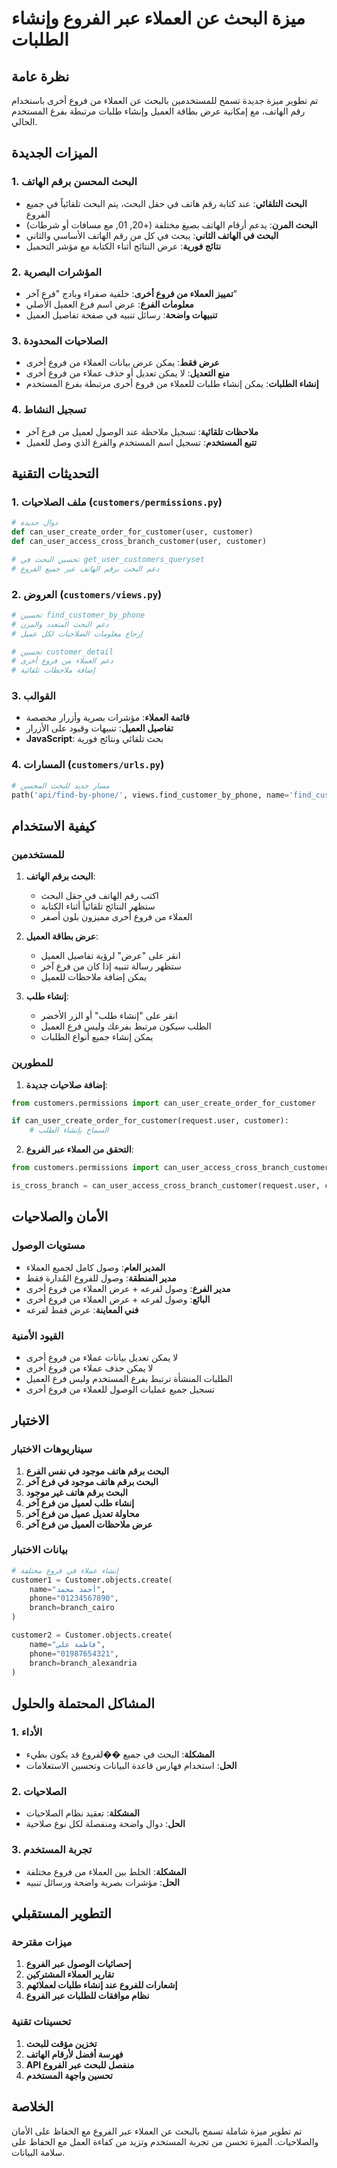 # ميزة البحث عن العملاء عبر الفروع وإنشاء الطلبات

## نظرة عامة
تم تطوير ميزة جديدة تسمح للمستخدمين بالبحث عن العملاء من فروع أخرى باستخدام رقم الهاتف، مع إمكانية عرض بطاقة العميل وإنشاء طلبات مرتبطة بفرع المستخدم الحالي.

## الميزات الجديدة

### 1. البحث المحسن برقم الهاتف
- **البحث التلقائي**: عند كتابة رقم هاتف في حقل البحث، يتم البحث تلقائياً في جميع الفروع
- **البحث المرن**: يدعم أرقام الهاتف بصيغ مختلفة (+20, 01, مع مسافات أو شرطات)
- **البحث في الهاتف الثاني**: يبحث في كل من رقم الهاتف الأساسي والثاني
- **نتائج فورية**: عرض النتائج أثناء الكتابة مع مؤشر التحميل

### 2. المؤشرات البصرية
- **تمييز العملاء من فروع أخرى**: خلفية صفراء وبادج "فرع آخر"
- **معلومات الفرع**: عرض اسم فرع العميل الأصلي
- **تنبيهات واضحة**: رسائل تنبيه في صفحة تفاصيل العميل

### 3. الصلاحيات المحدودة
- **عرض فقط**: يمكن عرض بيانات العملاء من فروع أخرى
- **منع التعديل**: لا يمكن تعديل أو حذف عملاء من فروع أخرى
- **إنشاء الطلبات**: يمكن إنشاء طلبات للعملاء من فروع أخرى مرتبطة بفرع المستخدم

### 4. تسجيل النشاط
- **ملاحظات تلقائية**: تسجيل ملاحظة عند الوصول لعميل من فرع آخر
- **تتبع المستخدم**: تسجيل اسم المستخدم والفرع الذي وصل للعميل

## التحديثات التقنية

### 1. ملف الصلاحيات (`customers/permissions.py`)
```python
# دوال جديدة
def can_user_create_order_for_customer(user, customer)
def can_user_access_cross_branch_customer(user, customer)

# تحسين البحث في get_user_customers_queryset
# دعم البحث برقم الهاتف عبر جميع الفروع
```

### 2. العروض (`customers/views.py`)
```python
# تحسين find_customer_by_phone
# دعم البحث المتعدد والمرن
# إرجاع معلومات الصلاحيات لكل عميل

# تحسين customer_detail
# دعم العملاء من فروع أخرى
# إضافة ملاحظات تلقائية
```

### 3. القوالب
- **قائمة العملاء**: مؤشرات بصرية وأزرار مخصصة
- **تفاصيل العميل**: تنبيهات وقيود على الأزرار
- **JavaScript**: بحث تلقائي ونتائج فورية

### 4. المسارات (`customers/urls.py`)
```python
# مسار جديد للبحث المحسن
path('api/find-by-phone/', views.find_customer_by_phone, name='find_customer_by_phone')
```

## كيفية الاستخدام

### للمستخدمين
1. **البحث برقم الهاتف**:
   - اكتب رقم الهاتف في حقل البحث
   - ستظهر النتائج تلقائياً أثناء الكتابة
   - العملاء من فروع أخرى مميزون بلون أصفر

2. **عرض بطاقة العميل**:
   - انقر على "عرض" لرؤية تفاصيل العميل
   - ستظهر رسالة تنبيه إذا كان من فرع آخر
   - يمكن إضافة ملاحظات للعميل

3. **إنشاء طلب**:
   - انقر على "إنشاء طلب" أو الزر الأخضر
   - الطلب سيكون مرتبط بفرعك وليس فرع العميل
   - يمكن إنشاء جميع أنواع الطلبات

### للمطورين
1. **إضافة صلاحيات جديدة**:
```python
from customers.permissions import can_user_create_order_for_customer

if can_user_create_order_for_customer(request.user, customer):
    # السماح بإنشاء الطلب
```

2. **التحقق من العملاء عبر الفروع**:
```python
from customers.permissions import can_user_access_cross_branch_customer

is_cross_branch = can_user_access_cross_branch_customer(request.user, customer)
```

## الأمان والصلاحيات

### مستويات الوصول
- **المدير العام**: وصول كامل لجميع العملاء
- **مدير المنطقة**: وصول للفروع المُدارة فقط
- **مدير الفرع**: وصول لفرعه + عرض العملاء من فروع أخرى
- **البائع**: وصول لفرعه + عرض العملاء من فروع أخرى
- **فني المعاينة**: عرض فقط لفرعه

### القيود الأمنية
- لا يمكن تعديل بيانات عملاء من فروع أخرى
- لا يمكن حذف عملاء من فروع أخرى
- الطلبات المنشأة ترتبط بفرع المستخدم وليس فرع العميل
- تسجيل جميع عمليات الوصول للعملاء من فروع أخرى

## الاختبار

### سيناريوهات الاختبار
1. **البحث برقم هاتف موجود في نفس الفرع**
2. **البحث برقم هاتف موجود في فرع آخر**
3. **البحث برقم هاتف غير موجود**
4. **إنشاء طلب لعميل من فرع آخر**
5. **محاولة تعديل عميل من فرع آخر**
6. **عرض ملاحظات العميل من فرع آخر**

### بيانات الاختبار
```python
# إنشاء عملاء في فروع مختلفة
customer1 = Customer.objects.create(
    name="أحمد محمد",
    phone="01234567890",
    branch=branch_cairo
)

customer2 = Customer.objects.create(
    name="فاطمة علي", 
    phone="01987654321",
    branch=branch_alexandria
)
```

## المشاكل المحتملة والحلول

### 1. الأداء
- **المشكلة**: البحث في جميع ��لفروع قد يكون بطيء
- **الحل**: استخدام فهارس قاعدة البيانات وتحسين الاستعلامات

### 2. الصلاحيات
- **المشكلة**: تعقيد نظام الصلاحيات
- **الحل**: دوال واضحة ومنفصلة لكل نوع صلاحية

### 3. تجربة المستخدم
- **المشكلة**: الخلط بين العملاء من فروع مختلفة
- **الحل**: مؤشرات بصرية واضحة ورسائل تنبيه

## التطوير المستقبلي

### ميزات مقترحة
1. **إحصائيات الوصول عبر الفروع**
2. **تقارير العملاء المشتركين**
3. **إشعارات للفروع عند إنشاء طلبات لعملائهم**
4. **نظام موافقات للطلبات عبر الفروع**

### تحسينات تقنية
1. **تخزين مؤقت للبحث**
2. **فهرسة أفضل لأرقام الهاتف**
3. **API منفصل للبحث عبر الفروع**
4. **تحسين واجهة المستخدم**

## الخلاصة
تم تطوير ميزة شاملة تسمح بالبحث عن العملاء عبر الفروع مع الحفاظ على الأمان والصلاحيات. الميزة تحسن من تجربة المستخدم وتزيد من كفاءة العمل مع الحفاظ على سلامة البيانات.